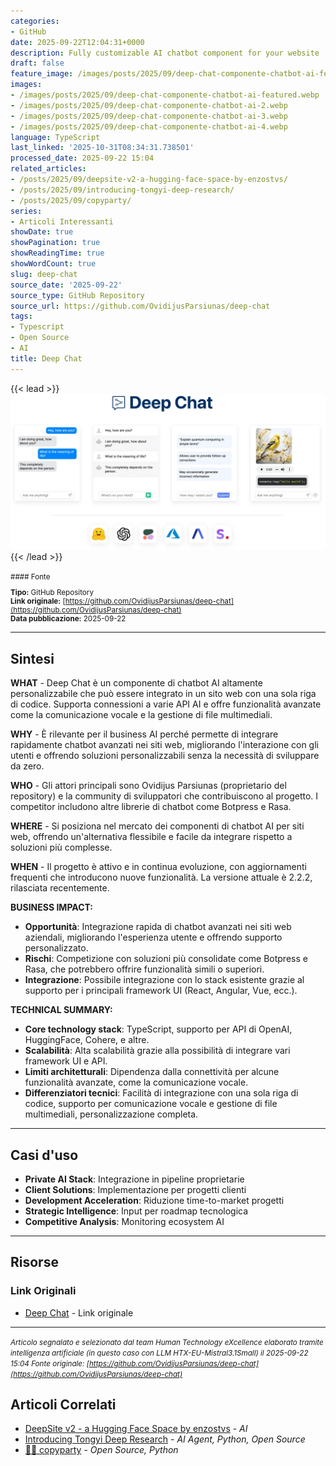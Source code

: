 ```yaml
---
categories:
- GitHub
date: 2025-09-22T12:04:31+0000
description: Fully customizable AI chatbot component for your website
draft: false
feature_image: /images/posts/2025/09/deep-chat-componente-chatbot-ai-featured.webp
images:
- /images/posts/2025/09/deep-chat-componente-chatbot-ai-featured.webp
- /images/posts/2025/09/deep-chat-componente-chatbot-ai-2.webp
- /images/posts/2025/09/deep-chat-componente-chatbot-ai-3.webp
- /images/posts/2025/09/deep-chat-componente-chatbot-ai-4.webp
language: TypeScript
last_linked: '2025-10-31T08:34:31.738501'
processed_date: 2025-09-22 15:04
related_articles:
- /posts/2025/09/deepsite-v2-a-hugging-face-space-by-enzostvs/
- /posts/2025/09/introducing-tongyi-deep-research/
- /posts/2025/09/copyparty/
series:
- Articoli Interessanti
showDate: true
showPagination: true
showReadingTime: true
showWordCount: true
slug: deep-chat
source_date: '2025-09-22'
source_type: GitHub Repository
source_url: https://github.com/OvidijusParsiunas/deep-chat
tags:
- Typescript
- Open Source
- AI
title: Deep Chat
---
```


{{< lead >}}
![Deep Chat](/images/posts/2025/09/deep-chat-componente-chatbot-ai-featured.webp)
{{< /lead >}}

<small>
#### Fonte

**Tipo:** GitHub Repository  
**Link originale:** [https://github.com/OvidijusParsiunas/deep-chat](https://github.com/OvidijusParsiunas/deep-chat)  
**Data pubblicazione:** 2025-09-22

</small>

---

## Sintesi

**WHAT** - Deep Chat è un componente di chatbot AI altamente personalizzabile che può essere integrato in un sito web con una sola riga di codice. Supporta connessioni a varie API AI e offre funzionalità avanzate come la comunicazione vocale e la gestione di file multimediali.

**WHY** - È rilevante per il business AI perché permette di integrare rapidamente chatbot avanzati nei siti web, migliorando l'interazione con gli utenti e offrendo soluzioni personalizzabili senza la necessità di sviluppare da zero.

**WHO** - Gli attori principali sono Ovidijus Parsiunas (proprietario del repository) e la community di sviluppatori che contribuiscono al progetto. I competitor includono altre librerie di chatbot come Botpress e Rasa.

**WHERE** - Si posiziona nel mercato dei componenti di chatbot AI per siti web, offrendo un'alternativa flessibile e facile da integrare rispetto a soluzioni più complesse.

**WHEN** - Il progetto è attivo e in continua evoluzione, con aggiornamenti frequenti che introducono nuove funzionalità. La versione attuale è 2.2.2, rilasciata recentemente.

**BUSINESS IMPACT:**
- **Opportunità**: Integrazione rapida di chatbot avanzati nei siti web aziendali, migliorando l'esperienza utente e offrendo supporto personalizzato.
- **Rischi**: Competizione con soluzioni più consolidate come Botpress e Rasa, che potrebbero offrire funzionalità simili o superiori.
- **Integrazione**: Possibile integrazione con lo stack esistente grazie al supporto per i principali framework UI (React, Angular, Vue, ecc.).

**TECHNICAL SUMMARY:**
- **Core technology stack**: TypeScript, supporto per API di OpenAI, HuggingFace, Cohere, e altre.
- **Scalabilità**: Alta scalabilità grazie alla possibilità di integrare vari framework UI e API.
- **Limiti architetturali**: Dipendenza dalla connettività per alcune funzionalità avanzate, come la comunicazione vocale.
- **Differenziatori tecnici**: Facilità di integrazione con una sola riga di codice, supporto per comunicazione vocale e gestione di file multimediali, personalizzazione completa.

---

## Casi d'uso

- **Private AI Stack**: Integrazione in pipeline proprietarie
- **Client Solutions**: Implementazione per progetti clienti
- **Development Acceleration**: Riduzione time-to-market progetti
- **Strategic Intelligence**: Input per roadmap tecnologica
- **Competitive Analysis**: Monitoring ecosystem AI

---



## Risorse

### Link Originali
- [Deep Chat](https://github.com/OvidijusParsiunas/deep-chat) - Link originale


---

*<small>Articolo segnalato e selezionato dal team Human Technology eXcellence elaborato tramite intelligenza artificiale (in questo caso con LLM HTX-EU-Mistral3.1Small) il 2025-09-22 15:04
Fonte originale: [https://github.com/OvidijusParsiunas/deep-chat](https://github.com/OvidijusParsiunas/deep-chat)</small>*

## Articoli Correlati

- [DeepSite v2 - a Hugging Face Space by enzostvs](/posts/2025/09/deepsite-v2-a-hugging-face-space-by-enzostvs/) - *AI*
- [Introducing Tongyi Deep Research](/posts/2025/09/introducing-tongyi-deep-research/) - *AI Agent, Python, Open Source*
- [💾🎉 copyparty](/posts/2025/09/copyparty/) - *Open Source, Python*